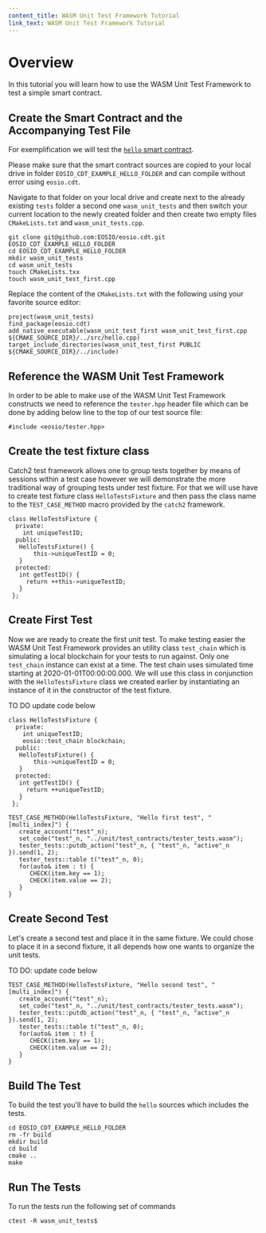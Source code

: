 ```yaml
---
content_title: WASM Unit Test Framework Tutorial
link_text: WASM Unit Test Framework Tutorial
---
```


# Overview

In this tutorial you will learn how to use the WASM Unit Test Framework to test a simple smart contract.

## Create the Smart Contract and the Accompanying Test File

For exemplification we will test the [`hello` smart contract](https://github.com/EOSIO/eosio.cdt/tree/master/examples/hello).

Please make sure that the smart contract sources are copied to your local drive in folder `EOSIO_CDT_EXAMPLE_HELLO_FOLDER` and can compile without error using `eosio.cdt`.

Navigate to that folder on your local drive and create next to the already existing `tests` folder a second one `wasm_unit_tests` and then switch your current location to the newly created folder and then create two empty files `CMakeLists.txt` and `wasm_unit_tests.cpp`.

```
git clone git@github.com:EOSIO/eosio.cdt.git EOSIO_CDT_EXAMPLE_HELLO_FOLDER
cd EOSIO_CDT_EXAMPLE_HELLO_FOLDER
mkdir wasm_unit_tests
cd wasm_unit_tests
touch CMakeLists.txx
touch wasm_unit_test_first.cpp
```

Replace the content of the `CMakeLists.txt` with the following using your favorite source editor:

```
project(wasm_unit_tests)
find_package(eosio.cdt)
add_native_executable(wasm_unit_test_first wasm_unit_test_first.cpp ${CMAKE_SOURCE_DIR}/../src/hello.cpp)
target_include_directories(wasm_unit_test_first PUBLIC ${CMAKE_SOURCE_DIR}/../include)
```

## Reference the WASM Unit Test Framework

In order to be able to make use of the WASM Unit Test Framework constructs we need to reference the `tester.hpp` header file which can be done by adding below line to the top of our test source file:

```
#include <eosio/tester.hpp>
```

## Create the test fixture class

Catch2 test framework allows one to group tests together by means of sessions within a test case however we will demonstrate the more traditional way of grouping tests under test fixture. For that we will use have to create test fixture class `HelloTestsFixture` and then pass the class name to the `TEST_CASE_METHOD` macro provided by the `catch2` framework.

```
class HelloTestsFixture {
  private:
    int uniqueTestID;
  public:
   HelloTestsFixture() {
       this->uniqueTestID = 0;
   }
  protected:
   int getTestID() {
     return ++this->uniqueTestID;
   }
 };
```


## Create First Test

Now we are ready to create the first unit test. To make testing easier the WASM Unit Test Framework provides an utility class `test_chain` which is simulating a local blockchain for your tests to run against. Only one `test_chain` instance can exist at a time. The test chain uses simulated time starting at 2020-01-01T00:00:00.000. We will use this class in conjunction with the `HelloTestsFixture` class we created earlier by instantiating an instance of it in the constructor of the test fixture.

TO DO update code below
```
class HelloTestsFixture {
  private:
    int uniqueTestID;
    eosio::test_chain blockchain;
  public:
   HelloTestsFixture() {
       this->uniqueTestID = 0;
   }
  protected:
   int getTestID() {
     return ++uniqueTestID;
   }
 };

TEST_CASE_METHOD(HelloTestsFixture, "Hello first test", "[multi_index]") {
   create_account("test"_n);
   set_code("test"_n, "../unit/test_contracts/tester_tests.wasm");
   tester_tests::putdb_action("test"_n, { "test"_n, "active"_n }).send(1, 2);
   tester_tests::table t("test"_n, 0);
   for(auto& item : t) {
      CHECK(item.key == 1);
      CHECK(item.value == 2);
   }
}
```

## Create Second Test

Let's create a second test and place it in the same fixture. We could chose to place it in a second fixture, it all depends how one wants to organize the unit tests.

TO DO: update code below
```
TEST_CASE_METHOD(HelloTestsFixture, "Hello second test", "[multi_index]") {
   create_account("test"_n);
   set_code("test"_n, "../unit/test_contracts/tester_tests.wasm");
   tester_tests::putdb_action("test"_n, { "test"_n, "active"_n }).send(1, 2);
   tester_tests::table t("test"_n, 0);
   for(auto& item : t) {
      CHECK(item.key == 1);
      CHECK(item.value == 2);
   }
}
```

## Build The Test

To build the test you'll have to build the `hello` sources which includes the tests.

```
cd EOSIO_CDT_EXAMPLE_HELLO_FOLDER
rm -fr build
mkdir build
cd build
cmake ..
make
```

## Run The Tests

To run the tests run the following set of commands

```
ctest -R wasm_unit_tests$
```
